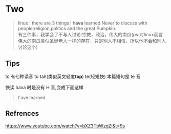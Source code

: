 # Two

> linux : there are 3 things I h**ava** learned Never to discuss with people;religion,politics and the great Pumpkin.  
> 有三件事，我学会了不与人讨论:宗教，政治，伟大的南瓜(ps:对linux而言伟大的南瓜类似圣诞老人一样的存在，只是别人不相信，所以他不会和别人讨论这个)

## Tips

to 有七种读音
to tah(类似英文轻度**top**) te(轻短快)
本篇短句是 te 音

快读 hava 时是没有 H 音,变成下面这样
> I'ave learned

## Refrences

<https://www.youtube.com/watch?v=bXZ3TbWzgZI&t=9s>
